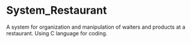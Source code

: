 # System_Restaurant
 A system for organization and manipulation of waiters and products at a restaurant.
 Using C language for coding.
